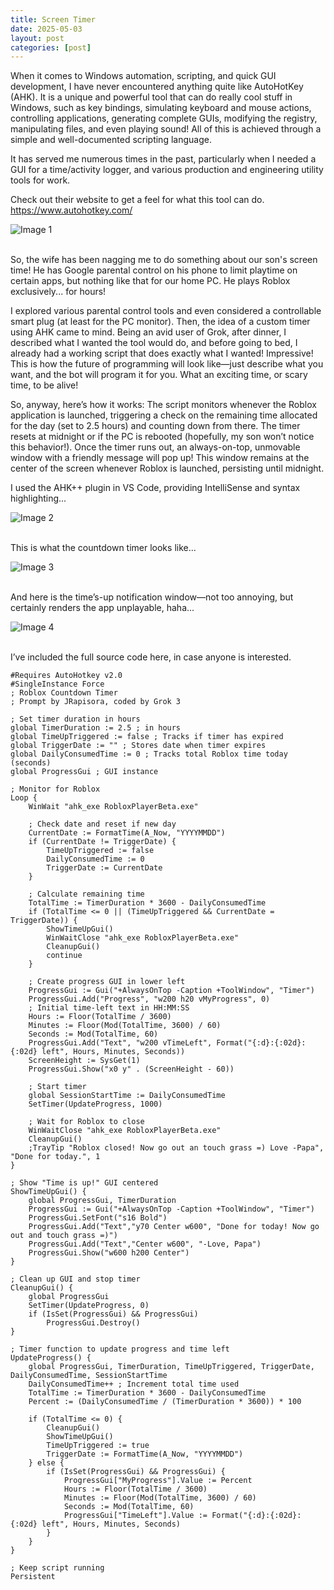 ```yaml
---
title: Screen Timer
date: 2025-05-03
layout: post
categories: [post]
---
```


When it comes to Windows automation, scripting, and quick GUI development, I have never encountered anything quite like AutoHotKey (AHK). It is a unique and powerful tool that can do really cool stuff in Windows, such as key bindings, simulating keyboard and mouse actions, controlling applications, generating complete GUIs, modifying the registry, manipulating files, and even playing sound! All of this is achieved through a simple and well-documented scripting language.  

It has served me numerous times in the past, particularly when I needed a GUI for a time/activity logger, and various production and engineering utility tools for work.  

Check out their website to get a feel for what this tool can do.  
<https://www.autohotkey.com/> 

![Image 1](/assets/images/2025-05-03/s1.png)  

<br>
So, the wife has been nagging me to do something about our son's screen time! He has Google parental control on his phone to limit playtime on certain apps, but nothing like that for our home PC. He plays Roblox exclusively... for hours!  

I explored various parental control tools and even considered a controllable smart plug (at least for the PC monitor). Then, the idea of a custom timer using AHK came to mind. Being an avid user of Grok, after dinner, I described what I wanted the tool would do, and before going to bed, I already had a working script that does exactly what I wanted! Impressive! This is how the future of programming will look like—just describe what you want, and the bot will program it for you. What an exciting time, or scary time, to be alive!  

So, anyway, here’s how it works: The script monitors whenever the Roblox application is launched, triggering a check on the remaining time allocated for the day (set to 2.5 hours) and counting down from there. The timer resets at midnight or if the PC is rebooted (hopefully, my son won’t notice this behavior!). Once the timer runs out, an always-on-top, unmovable window with a friendly message will pop up! This window remains at the center of the screen whenever Roblox is launched, persisting until midnight.  

I used the AHK++ plugin in VS Code, providing IntelliSense and syntax highlighting...  

![Image 2](/assets/images/2025-05-03/s2.png)  

<br>
This is what the countdown timer looks like...  

![Image 3](/assets/images/2025-05-03/s3.png)  

<br>
And here is the time’s-up notification window—not too annoying, but certainly renders the app unplayable, haha...  

![Image 4](/assets/images/2025-05-03/s4.png)  


<br>
I’ve included the full source code here, in case anyone is interested.  
 

```
#Requires AutoHotkey v2.0
#SingleInstance Force
; Roblox Countdown Timer
; Prompt by JRapisora, coded by Grok 3

; Set timer duration in hours
global TimerDuration := 2.5 ; in hours
global TimeUpTriggered := false ; Tracks if timer has expired
global TriggerDate := "" ; Stores date when timer expires
global DailyConsumedTime := 0 ; Tracks total Roblox time today (seconds)
global ProgressGui ; GUI instance

; Monitor for Roblox
Loop {
    WinWait "ahk_exe RobloxPlayerBeta.exe"
    
    ; Check date and reset if new day
    CurrentDate := FormatTime(A_Now, "YYYYMMDD")
    if (CurrentDate != TriggerDate) {
        TimeUpTriggered := false
        DailyConsumedTime := 0
        TriggerDate := CurrentDate
    }
    
    ; Calculate remaining time
    TotalTime := TimerDuration * 3600 - DailyConsumedTime
    if (TotalTime <= 0 || (TimeUpTriggered && CurrentDate = TriggerDate)) {
        ShowTimeUpGui()
        WinWaitClose "ahk_exe RobloxPlayerBeta.exe"
        CleanupGui()
        continue
    }
    
    ; Create progress GUI in lower left
    ProgressGui := Gui("+AlwaysOnTop -Caption +ToolWindow", "Timer")
    ProgressGui.Add("Progress", "w200 h20 vMyProgress", 0)
    ; Initial time-left text in HH:MM:SS
    Hours := Floor(TotalTime / 3600)
    Minutes := Floor(Mod(TotalTime, 3600) / 60)
    Seconds := Mod(TotalTime, 60)
    ProgressGui.Add("Text", "w200 vTimeLeft", Format("{:d}:{:02d}:{:02d} left", Hours, Minutes, Seconds))
    ScreenHeight := SysGet(1)
    ProgressGui.Show("x0 y" . (ScreenHeight - 60))
    
    ; Start timer
    global SessionStartTime := DailyConsumedTime
    SetTimer(UpdateProgress, 1000)
    
    ; Wait for Roblox to close
    WinWaitClose "ahk_exe RobloxPlayerBeta.exe"
    CleanupGui()
    ;TrayTip "Roblox closed! Now go out an touch grass =) Love -Papa", "Done for today.", 1
}

; Show "Time is up!" GUI centered
ShowTimeUpGui() {
    global ProgressGui, TimerDuration
    ProgressGui := Gui("+AlwaysOnTop -Caption +ToolWindow", "Timer")
    ProgressGui.SetFont("s16 Bold")
    ProgressGui.Add("Text","y70 Center w600", "Done for today! Now go out and touch grass =)")
    ProgressGui.Add("Text","Center w600", "-Love, Papa")    
    ProgressGui.Show("w600 h200 Center")
}

; Clean up GUI and stop timer
CleanupGui() {
    global ProgressGui
    SetTimer(UpdateProgress, 0)
    if (IsSet(ProgressGui) && ProgressGui)
        ProgressGui.Destroy()
}

; Timer function to update progress and time left
UpdateProgress() {
    global ProgressGui, TimerDuration, TimeUpTriggered, TriggerDate, DailyConsumedTime, SessionStartTime
    DailyConsumedTime++ ; Increment total time used
    TotalTime := TimerDuration * 3600 - DailyConsumedTime
    Percent := (DailyConsumedTime / (TimerDuration * 3600)) * 100
    
    if (TotalTime <= 0) {
        CleanupGui()
        ShowTimeUpGui()
        TimeUpTriggered := true
        TriggerDate := FormatTime(A_Now, "YYYYMMDD")
    } else {
        if (IsSet(ProgressGui) && ProgressGui) {
            ProgressGui["MyProgress"].Value := Percent
            Hours := Floor(TotalTime / 3600)
            Minutes := Floor(Mod(TotalTime, 3600) / 60)
            Seconds := Mod(TotalTime, 60)
            ProgressGui["TimeLeft"].Value := Format("{:d}:{:02d}:{:02d} left", Hours, Minutes, Seconds)
        }
    }
}

; Keep script running
Persistent

```